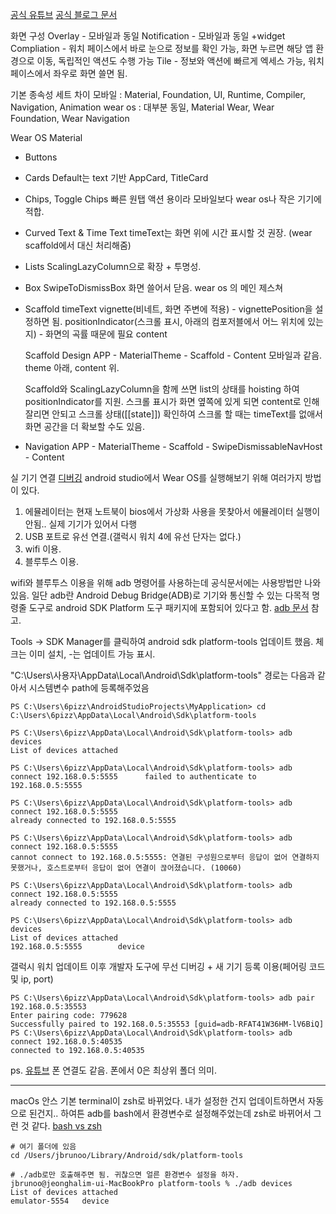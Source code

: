 
[공식 유튜브](https://www.youtube.com/watch?v=B7D3G6tC9n0)
[공식 블로그 문서](https://android-developers.googleblog.com/2021/10/compose-for-wear-os-now-in-developer.html)

화면 구성
Overlay - 모바일과 동일
Notification - 모바일과 동일
+widget
Compliation - 워치 페이스에서 바로 눈으로 정보를 확인 가능, 화면 누르면 해당 앱 환경으로 이동, 독립적인 액션도 수행 가능
Tile - 정보와 액션에 빠르게 엑세스 가능, 워치 페이스에서 좌우로 화면 쓸면 됨.


기본 종속성 세트 차이
모바일 : Material, Foundation, UI, Runtime, Compiler, Navigation, Animation 
wear os : 대부분 동일, Material Wear, Wear Foundation, Wear Navigation 


Wear OS Material
- Buttons
- Cards
	Default는 text 기반
	AppCard, TitleCard
- Chips, Toggle Chips
	빠른 원탭 액션 용이라 모바일보다 wear os나 작은 기기에 적합.
- Curved Text & Time Text
	timeText는 화면 위에 시간 표시할 것 권장. (wear scaffold에서 대신 처리해줌)
- Lists
	ScalingLazyColumn으로 확장 + 투명성.
- Box
	SwipeToDismissBox 화면 쓸어서 닫음. wear os 의 메인 제스쳐
- Scaffold
	timeText
	vignette(비네트, 화면 주변에 적용) - vignettePosition을 설정하면 됨.
	positionIndicator(스크롤 표시, 아래의 컴포저블에서 어느 위치에 있는지) - 화면의 곡률 때문에 필요 
	content

	Scaffold Design
	APP - MaterialTheme - Scaffold - Content
	모바일과 같음. theme 아래, content 위.
	
	Scaffold와 ScalingLazyColumn을 함께 쓰면 list의 상태를 hoisting 하여 positionIndicator를 지원.
	스크롤 표시가 화면 옆쪽에 있게 되면 content로 인해 잘리면 안되고 스크롤 상태([[state]]) 확인하여 스크롤 할 때는 timeText를 없애서 화면 공간을 더 확보할 수도 있음.

- Navigation
	APP - MaterialTheme - Scaffold - SwipeDismissableNavHost - Content



실 기기 연결 [디버깅](https://developer.android.com/training/wearables/apps/debugging?hl=ko)
android studio에서 Wear OS를 실행해보기 위해 여러가지 방법이 있다.
1. 에뮬레이터는 현재 노트북이 bios에서 가상화 사용을 못찾아서 에뮬레이터 실행이 안됨..
	실제 기기가 있어서 다행
2. USB 포트로 유선 연결.(갤럭시 워치 4에 유선 단자는 없다.)  
3. wifi 이용. 
4. 블루투스 이용.

wifi와 블루투스 이용을 위해 adb 명령어를 사용하는데 공식문서에는 사용방법만 나와 있음.
일단 adb란 Android Debug Bridge(ADB)로 기기와 통신할 수 있는 다목적 명령줄 도구로 android SDK Platform 도구 패키지에 포함되어 있다고 함. [adb 문서](https://developer.android.com/studio/command-line/adb?hl=ko) 참고.

Tools -> SDK Manager를 클릭하여 android sdk platform-tools 업데이트 했음.
체크는 이미 설치, -는 업데이트 가능 표시.

"C:\Users\사용자\AppData\Local\Android\Sdk\platform-tools" 경로는 다음과 같아서 시스템변수 path에 등록해주었음

```
PS C:\Users\6pizz\AndroidStudioProjects\MyApplication> cd C:\Users\6pizz\AppData\Local\Android\Sdk\platform-tools

PS C:\Users\6pizz\AppData\Local\Android\Sdk\platform-tools> adb devices
List of devices attached

PS C:\Users\6pizz\AppData\Local\Android\Sdk\platform-tools> adb connect 192.168.0.5:5555      failed to authenticate to 192.168.0.5:5555

PS C:\Users\6pizz\AppData\Local\Android\Sdk\platform-tools> adb connect 192.168.0.5:5555
already connected to 192.168.0.5:5555

PS C:\Users\6pizz\AppData\Local\Android\Sdk\platform-tools> adb connect 192.168.0.5:5555
cannot connect to 192.168.0.5:5555: 연결된 구성원으로부터 응답이 없어 연결하지 못했거나, 호스트로부터 응답이 없어 연결이 끊어졌습니다. (10060)

PS C:\Users\6pizz\AppData\Local\Android\Sdk\platform-tools> adb connect 192.168.0.5:5555
already connected to 192.168.0.5:5555

PS C:\Users\6pizz\AppData\Local\Android\Sdk\platform-tools> adb devices
List of devices attached
192.168.0.5:5555        device

```


갤럭시 워치 업데이트 이후 개발자 도구에 무선 디버깅 + 새 기기 등록 이용(페어링 코드 및 ip, port) 
```
PS C:\Users\6pizz\AppData\Local\Android\Sdk\platform-tools> adb pair 192.168.0.5:35553   
Enter pairing code: 779628
Successfully paired to 192.168.0.5:35553 [guid=adb-RFAT41W36HM-lV6BiQ]
PS C:\Users\6pizz\AppData\Local\Android\Sdk\platform-tools> adb connect 192.168.0.5:40535
connected to 192.168.0.5:40535
```

ps. [유튜브](https://www.youtube.com/watch?v=mnYKta1I0PU) 폰 연결도 같음. 폰에서 0은 최상위 폴더 의미.

- - -
macOs
안스 기본 terminal이 zsh로 바뀌었다. 내가 설정한 건지 업데이트하면서 자동으로 된건지..
하여튼 adb를 bash에서 환경변수로 설정해주었는데 zsh로 바뀌어서 그런 것 같다. [bash vs zsh](https://www.youtube.com/watch?v=VNF3BAEIUYs)
```
# 여기 폴더에 있음
cd /Users/jbrunoo/Library/Android/sdk/platform-tools 

# ./adb로만 호출해주면 됨. 귀찮으면 얼른 환경변수 설정을 하자.
jbrunoo@jeonghalim-ui-MacBookPro platform-tools % ./adb devices
List of devices attached
emulator-5554   device
```

